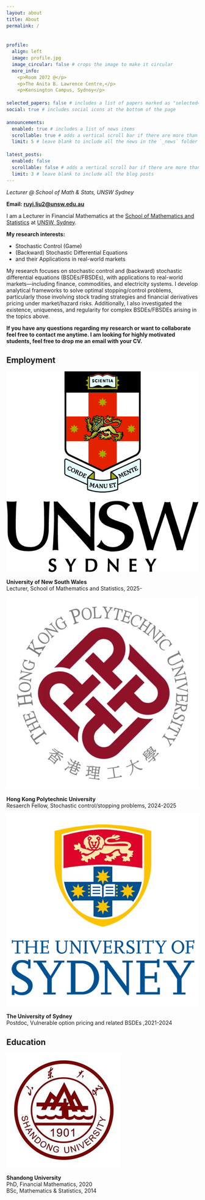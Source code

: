 ```yaml
---
layout: about
title: About
permalink: /


profile:
  align: left
  image: profile.jpg
  image_circular: false # crops the image to make it circular
  more_info: 
    <p>Room 2072 @</p>
    <p>The Anita B. Lawrence Centre,</p>
    <p>Kensington Campus, Sydney</p>

selected_papers: false # includes a list of papers marked as "selected={true}"
social: true # includes social icons at the bottom of the page

announcements:
  enabled: true # includes a list of news items
  scrollable: true # adds a vertical scroll bar if there are more than 3 news items
  limit: 5 # leave blank to include all the news in the `_news` folder

latest_posts:
  enabled: false
  scrollable: false # adds a vertical scroll bar if there are more than 3 new posts items
  limit: 3 # leave blank to include all the blog posts
---
```

*Lecturer @ School of Math & Stats, UNSW Sydney*

**Email: ruyi.liu2@unsw.edu.au**

I am a Lecturer in Financial Mathematics at the [School of Mathematics and Statistics](https://www.unsw.edu.au/science/our-schools/maths) at [UNSW, Sydney](https://www.unsw.edu.au/). 

**My research interests:**
   - Stochastic Control (Game)
   - (Backward) Stochastic Differential Equations
   - and their Applications in real-world markets

My research focuses on stochastic control and (backward) stochastic differential equations (BSDEs/FBSDEs), with applications to real-world markets—including finance, commodities, and electricity systems. I develop analytical frameworks to solve optimal stopping/control problems, particularly those involving stock trading strategies and financial derivatives pricing under market/hazard risks. Additionally, I also investigated the existence, uniqueness, and regularity for complex BSDEs/FBSDEs arising in the topics above.


**If you have any questions regarding my research or want to collaborate feel free to contact me anytime. I am looking for highly motivated students, feel free to drop me an email with your CV.**

<div class="education">
<h2>Employment</h2>

<img class="eduimg" src="assets/img/Unsw.webp"/>
<p class="edutext"><b> University of New South Wales </b><br> Lecturer, School of Mathematics and Statistics, 2025- </p>

<img class="eduimg" src="assets/img/Polyu.webp"/>
<p class="edutext"><b> Hong Kong Polytechnic University </b><br> Resaerch Fellow, Stochastic control/stopping problems, 2024-2025 </p>

<img class="eduimg" src="assets/img/USYD.webp">
<p class="edutext"><b> The University of Sydney </b><br> Postdoc, Vulnerable option pricing and related BSDEs ,2021-2024 </p>
</div>


<div class="education">
<h2>Education</h2>

<img class="eduimg" src="assets/img/Sdu.webp"/>
<p class="edutext"><b> Shandong University</b><br> PhD, Financial Mathematics, 2020 <br>BSc, Mathematics & Statistics, 2014 </p>


</div>




<!-- Write your biography here. Tell the world about yourself. Link to your favorite [subreddit](http://reddit.com). You can put a picture in, too. The code is already in, just name your picture `prof_pic.jpg` and put it in the `img/` folder.

Put your address / P.O. box / other info right below your picture. You can also disable any of these elements by editing `profile` property of the YAML header of your `_pages/about.md`. Edit `_bibliography/papers.bib` and Jekyll will render your [publications page](/al-folio/publications/) automatically.

Link to your social media connections, too. This theme is set up to use [Font Awesome icons](https://fontawesome.com/) and [Academicons](https://jpswalsh.github.io/academicons/), like the ones below. Add your Facebook, Twitter, LinkedIn, Google Scholar, or just disable all of them. -->

